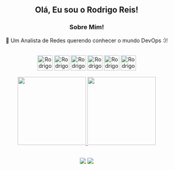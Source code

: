 <div align="center">
<h2>Olá, Eu sou o Rodrigo Reis!</h2>

<h3>  Sobre Mim! </h3>

  🙋 Um Analista de Redes querendo conhecer o mundo DevOps :)!
  
 
<div style="display: inline_block"><br>
  <img align="center" alt="Rodrigo-AWS" height="40" width="40" src="https://cdn.jsdelivr.net/gh/devicons/devicon/icons/amazonwebservices/amazonwebservices-original-wordmark.svg">
  <img align="center" alt="Rodrigo-Docker" height="" width="40" src="https://cdn.jsdelivr.net/gh/devicons/devicon/icons/docker/docker-original-wordmark.svg">
  <img align="center" alt="Rodrigo-Node" height="40" width="40" src="https://cdn.jsdelivr.net/gh/devicons/devicon/icons/nodejs/nodejs-original-wordmark.svg">
  <img align="center" alt="Rodrigo-Python" height="40" width="40" src="https://cdn.jsdelivr.net/gh/devicons/devicon/icons/python/python-original-wordmark.svg">
  <img align="center" alt="Rodrigo-Kube" height="40" width="40" src="https://cdn.jsdelivr.net/gh/devicons/devicon/icons/kubernetes/kubernetes-plain-wordmark.svg">
  <img align="center" alt="Rodrigo-Linux" height="40" width="40" src="https://cdn.jsdelivr.net/gh/devicons/devicon/icons/linux/linux-original.svg">
  <br></br>
  
</div>
  
  
  
  
<div align="center">
  <a href="https://github.com/reisstech">
  <img height="180em" src="https://github-readme-stats.vercel.app/api?username=reisstech&show_icons=true&theme=dracula&include_all_commits=true&count_private=true"/>
  <img height="180em" src="https://github-readme-stats.vercel.app/api/top-langs/?username=reisstech&layout=compact&langs_count=7&theme=dracula"/>
    <br></br>
    </div>
  
  
 <a href="https://www.linkedin.com/in/rodrigo-reis99" target="_blank"><img src="https://img.shields.io/badge/-LinkedIn-%230077B5?style=for-the-badge&logo=linkedin&logoColor=white" target="_blank"></a>
  <a href = "mailto:reis.rodrigo99@outlook.com"><img src="https://img.shields.io/badge/Microsoft_Outlook-0078D4?style=for-the-badge&logo=microsoft-outlook&logoColor=white" target="_blank"></a>
 
 
</div>


